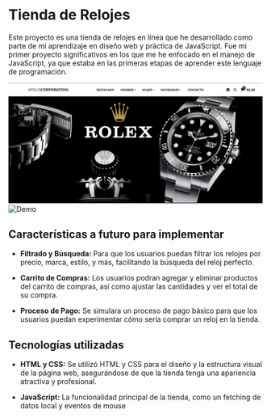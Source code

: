# Tienda de Relojes

Este proyecto es una tienda de relojes en línea que he desarrollado como parte de mi aprendizaje en diseño web y práctica de JavaScript. Fue mi primer proyecto significativos en los que me he enfocado en el manejo de JavaScript, ya que estaba en las primeras etapas de aprender este lenguaje de programación.

![Portafolio Preview](./imgs/project4.png)
![Demo](https://shop-reloj.netlify.app/)

## Características a futuro para implementar
  
- **Filtrado y Búsqueda:** Para que los usuarios puedan filtrar los relojes por precio, marca, estilo, y más, facilitando la búsqueda del reloj perfecto.

- **Carrito de Compras:** Los usuarios podran agregar y eliminar productos del carrito de compras, así como ajustar las cantidades y ver el total de su compra.

- **Proceso de Pago:** Se simulara un proceso de pago básico para que los usuarios puedan experimentar cómo sería comprar un reloj en la tienda.

## Tecnologías utilizadas

- **HTML y CSS:** Se utilizó HTML y CSS para el diseño y la estructura visual de la página web, asegurándose de que la tienda tenga una apariencia atractiva y profesional.

- **JavaScript:** La funcionalidad principal de la tienda, como un fetching de datos local y eventos de mouse

